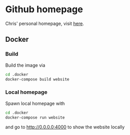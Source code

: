 # Github homepage

Chris' personal homepage, visit [here](https://cschindlbeck.github.io/). 

## Docker

### Build

Build the image via

```sh
cd .docker
docker-compose build website
```

### Local homepage

Spawn local homepage with

```sh
cd .docker
docker-compose run website
```

and go to http://0.0.0.0:4000 to show the website locally

